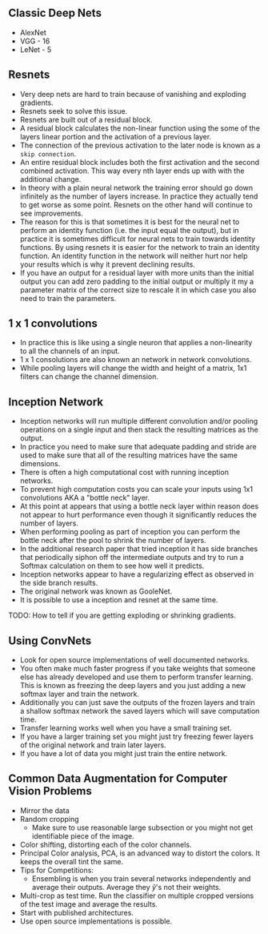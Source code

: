 ## Classic Deep Nets
- AlexNet
- VGG - 16
- LeNet - 5

## Resnets
- Very deep nets are hard to train because of vanishing and exploding gradients.
- Resnets seek to solve this issue.
- Resnets are built out of a residual block.
- A residual block calculates the non-linear function using the some of the layers linear portion and the activation of a previous layer.
- The connection of the previous activation to the later node is known as a `skip connection`.
- An entire residual block includes both the first activation and the second combined activation. This way every nth layer ends up with with the additional change.
- In theory with a plain neural network the training error should go down infinitely as the number of layers increase. In practice they actually tend to get worse as some point. Resnets on the other hand will continue to see improvements.
- The reason for this is that sometimes it is best for the neural net to perform an identity function (i.e. the input equal the output), but in practice it is sometimes difficult for neural nets to train towards identity functions. By using resnets it is easier for the network to train an identity function. An identity function in the network will neither hurt nor help your results which is why it prevent declining results.
- If you have an output for a residual layer with more units than the initial output you can add zero padding to the initial output or multiply it my a parameter matrix of the correct size to rescale it in which case you also need to train the parameters.

## 1 x 1 convolutions
- In practice this is like using a single neuron that applies a non-linearity to all the channels of an input.
- 1 x 1 consolutions are also known an network in network convolutions.
- While pooling layers will change the width and height of a matrix, 1x1 filters can change the channel dimension.

## Inception Network
- Inception networks will run multiple different convolution and/or pooling operations on a single input and then stack the resulting matrices as the output.
- In practice you need to make sure that adequate padding and stride are used to make sure that all of the resulting matrices have the same dimensions.
- There is often a high computational cost with running inception networks.
- To prevent high computation costs you can scale your inputs using 1x1 convolutions AKA a "bottle neck" layer.
- At this point at appears that using a bottle neck layer within reason does not appear to hurt performance even though it significantly reduces the number of layers.
- When performing pooling as part of inception you can perform the bottle neck after the pool to shrink the number of layers.
- In the additional research paper that tried inception it has side branches that periodically siphon off the intermediate outputs and try to run a Softmax calculation on them to see how well it predicts.
- Inception networks appear to have a regularizing effect as observed in the side branch results.
- The original network was known as GooleNet.
- It is possible to use a inception and resnet at the same time.

TODO: How to tell if you are getting exploding or shrinking gradients.

## Using ConvNets
- Look for open source implementations of well documented networks.
- You often make much faster progress if you take weights that someone else has already developed and use them to perform transfer learning. This is known as freezing the deep layers and you just adding a new softmax layer and train the network.
- Additionally you can just save the outputs of the frozen layers and train a shallow softmax network the saved layers which will save computation time.
- Transfer learning works well when you have a small training set.
- If you have a larger training set you might just try freezing fewer layers of the original network and train later layers.
- If you have a lot of data you might just train the entire network.

## Common Data Augmentation for Computer Vision Problems
- Mirror the data
- Random cropping
  - Make sure to use reasonable large subsection or you might not get identifiable piece of the image.
- Color shifting, distorting each of the color channels.
- Principal Color analysis, PCA, is an advanced way to distort the colors. It keeps the overall tint the same.
- Tips for Competitions:
  - Ensembling is when you train several networks independently and average their outputs. Average they $\hat{y}$'s not their weights.
- Multi-crop as test time. Run the classifier on multiple cropped versions of the test image and average the results.
- Start with published architectures.
- Use open source implementations is possible.
